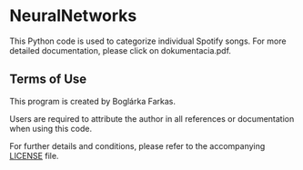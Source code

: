 # NeuralNetworks
This Python code is used to categorize individual Spotify songs. For more detailed documentation, please click on dokumentacia.pdf.
## Terms of Use

This program is created by Boglárka Farkas.

Users are required to attribute the author in all references or documentation when using this code.

For further details and conditions, please refer to the accompanying [LICENSE](LICENSE) file.